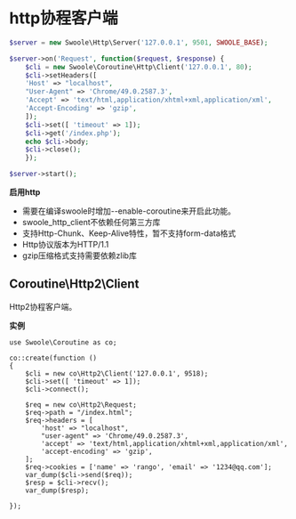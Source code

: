 # http协程客户端
```php
$server = new Swoole\Http\Server('127.0.0.1', 9501, SWOOLE_BASE);

$server->on('Request', function($request, $response) {
    $cli = new Swoole\Coroutine\Http\Client('127.0.0.1', 80);
    $cli->setHeaders([
    'Host' => "localhost",
    "User-Agent" => 'Chrome/49.0.2587.3',
    'Accept' => 'text/html,application/xhtml+xml,application/xml',
    'Accept-Encoding' => 'gzip',
    ]);
    $cli->set([ 'timeout' => 1]);
    $cli->get('/index.php');
    echo $cli->body;
    $cli->close();
    });

$server->start();
```
**启用http**
* 需要在编译swoole时增加--enable-coroutine来开启此功能。
* swoole_http_client不依赖任何第三方库
* 支持Http-Chunk、Keep-Alive特性，暂不支持form-data格式
* Http协议版本为HTTP/1.1
* gzip压缩格式支持需要依赖zlib库


## Coroutine\Http2\Client
Http2协程客户端。

**实例**
~~~
use Swoole\Coroutine as co;

co::create(function ()
{
    $cli = new co\Http2\Client('127.0.0.1', 9518);
    $cli->set([ 'timeout' => 1]);
    $cli->connect();

    $req = new co\Http2\Request;
    $req->path = "/index.html";
    $req->headers = [
        'host' => "localhost",
        "user-agent" => 'Chrome/49.0.2587.3',
        'accept' => 'text/html,application/xhtml+xml,application/xml',
        'accept-encoding' => 'gzip',
    ];
    $req->cookies = ['name' => 'rango', 'email' => '1234@qq.com'];
    var_dump($cli->send($req));
    $resp = $cli->recv();
    var_dump($resp);

});
~~~